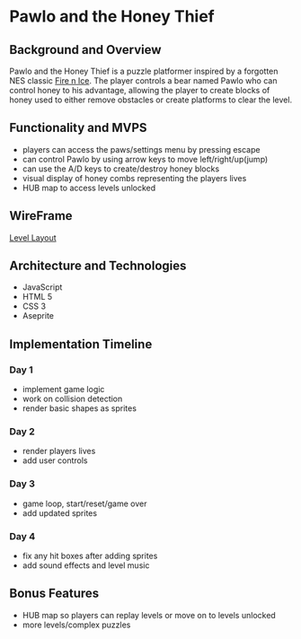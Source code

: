 # Pawlo and the Honey Thief    
## Background and Overview    

Pawlo and the Honey Thief is a puzzle platformer inspired by a forgotten NES classic [Fire n Ice](https://www.youtube.com/watch?v=1t782B0zK3Y). 
The player controls a bear named Pawlo who can control honey to his advantage, allowing the player 
to create blocks of honey used to either remove obstacles or create platforms to clear the level.

## Functionality and MVPS    

* players can access the paws/settings menu by pressing escape
* can control Pawlo by using arrow keys to move left/right/up(jump)
* can use the A/D keys to create/destroy honey blocks
* visual display of honey combs representing the players lives
* HUB map to access levels unlocked     

## WireFrame     
[Level Layout](https://i.imgur.com/teBZKpT.jpg)

## Architecture and Technologies    

* JavaScript     
* HTML 5    
* CSS 3    
* Aseprite    
 
## Implementation Timeline
### Day 1    
* implement game logic
* work on collision detection 
* render basic shapes as sprites 

### Day 2     
* render players lives     
* add user controls 

### Day 3     
* game loop, start/reset/game over
* add updated sprites    

### Day 4 
* fix any hit boxes after adding sprites
* add sound effects and level music

## Bonus Features     
* HUB map so players can replay levels or move on to levels unlocked
* more levels/complex puzzles

